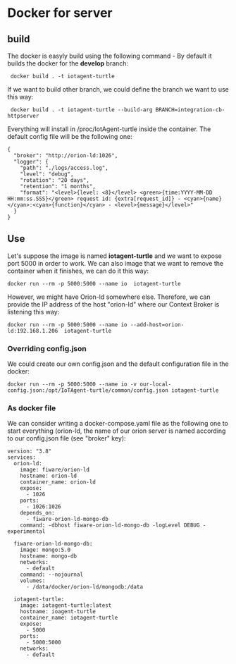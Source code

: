 # Docker for server

## build
The docker is easyly build using the following command - By default it builds the docker for the **develop** branch:

```
 docker build . -t iotagent-turtle 
```

If we want to build other branch, we could define the branch we want to use this way:
```
 docker build . -t iotagent-turtle --build-arg BRANCH=integration-cb-httpserver
```

Everything will install in /proc/IotAgent-turtle inside the container. The default config file will be the following one:

```
{
  "broker": "http://orion-ld:1026",
  "logger": {
    "path": "./logs/access.log",
    "level": "debug",
    "rotation": "20 days",
    "retention": "1 months",
    "format": "<level>{level: <8}</level> <green>{time:YYYY-MM-DD HH:mm:ss.SSS}</green> request id: {extra[request_id]} - <cyan>{name}</cyan>:<cyan>{function}</cyan> - <level>{message}</level>"
  }
}
```

## Use
Let's suppose the image is named **iotagent-turtle** and we want to expose port 5000 in order to work. We can also image that we want to remove the container when it finishes, we can do it this way:
```
docker run --rm -p 5000:5000 --name io  iotagent-turtle
```

However, we might have Orion-ld somewhere else. Therefore, we can provide the IP address of the host "orion-ld" where our Context Broker is listening this way:
```
docker run --rm -p 5000:5000 --name io --add-host=orion-ld:192.168.1.206  iotagent-turtle
```

### Overriding config.json
We could create our own config.json and the default configuration file in the docker:
```
docker run --rm -p 5000:5000 --name io -v our-local-config.json:/opt/IoTAgent-turtle/common/config.json iotagent-turtle
```

### As docker file

We can consider writing a docker-compose.yaml file as the following one to start everything (orion-ld, the name of our orion server is named according to our config.json file (see "broker" key):

```
version: "3.8"
services:
  orion-ld:
    image: fiware/orion-ld
    hostname: orion-ld
    container_name: orion-ld
    expose:
      - 1026
    ports:
      - 1026:1026
    depends_on:
      - fiware-orion-ld-mongo-db
    command: -dbhost fiware-orion-ld-mongo-db -logLevel DEBUG -experimental

  fiware-orion-ld-mongo-db:
    image: mongo:5.0
    hostname: mongo-db
    networks:
      - default
    command: --nojournal
    volumes:
      - /data/docker/orion-ld/mongodb:/data

  iotagent-turtle:
    image: iotagent-turtle:latest
    hostname: ioagent-turtle
    container_name: iotagent-turtle
    expose:
      - 5000
    ports:
      - 5000:5000
    networks:
      - default
```
 
